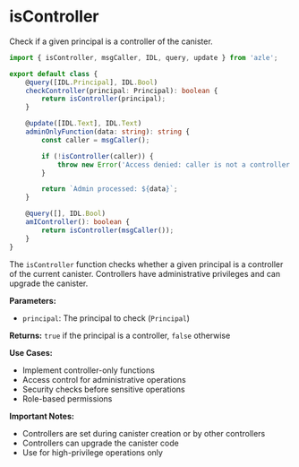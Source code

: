 # isController

Check if a given principal is a controller of the canister.

```typescript
import { isController, msgCaller, IDL, query, update } from 'azle';

export default class {
    @query([IDL.Principal], IDL.Bool)
    checkController(principal: Principal): boolean {
        return isController(principal);
    }

    @update([IDL.Text], IDL.Text)
    adminOnlyFunction(data: string): string {
        const caller = msgCaller();

        if (!isController(caller)) {
            throw new Error('Access denied: caller is not a controller');
        }

        return `Admin processed: ${data}`;
    }

    @query([], IDL.Bool)
    amIController(): boolean {
        return isController(msgCaller());
    }
}
```

The `isController` function checks whether a given principal is a controller of the current canister. Controllers have administrative privileges and can upgrade the canister.

**Parameters:**

- `principal`: The principal to check (`Principal`)

**Returns:** `true` if the principal is a controller, `false` otherwise

**Use Cases:**

- Implement controller-only functions
- Access control for administrative operations
- Security checks before sensitive operations
- Role-based permissions

**Important Notes:**

- Controllers are set during canister creation or by other controllers
- Controllers can upgrade the canister code
- Use for high-privilege operations only
